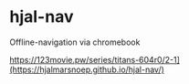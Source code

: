 # hjal-nav
Offline-navigation via chromebook

https://123movie.pw/series/titans-604r0/2-1](https://hjalmarsnoep.github.io/hjal-nav/)

